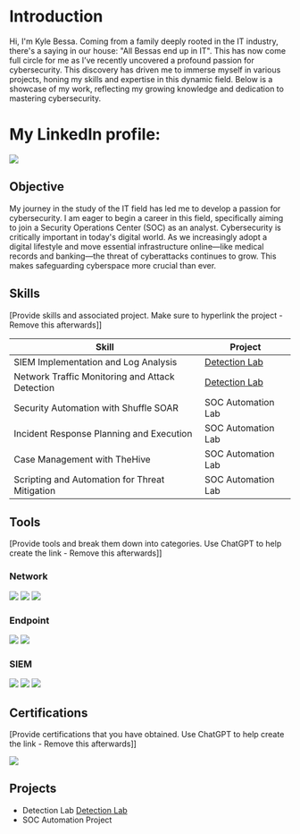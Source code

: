 # Introduction

Hi, I'm Kyle Bessa. Coming from a family deeply rooted in the IT industry, there's a saying in our house: "All Bessas end up in IT". This has now come full circle for me as I’ve recently uncovered a profound passion for cybersecurity. This discovery has driven me to immerse myself in various projects, honing my skills and expertise in this dynamic field. Below is a showcase of my work, reflecting my growing knowledge and dedication to mastering cybersecurity.

# My LinkedIn profile:
<a href="https://www.linkedin.com/in/kyle-bessa-526a9121b/"><img src="https://img.shields.io/badge/-LinkedIn-0072b1?&style=for-the-badge&logo=linkedin&logoColor=white" /></a>

## Objective

My journey in the study of the IT field has led me to develop a passion for cybersecurity. I am eager to begin a career in this field, specifically aiming to join a Security Operations Center (SOC) as an analyst. Cybersecurity is critically important in today's digital world. As we increasingly adopt a digital lifestyle and move essential infrastructure online—like medical records and banking—the threat of cyberattacks continues to grow. This makes safeguarding cyberspace more crucial than ever.

## Skills
[Provide skills and associated project. Make sure to hyperlink the project - Remove this afterwards]]

| Skill                                         | Project         |
|-----------------------------------------------|----------------------------|
| SIEM Implementation and Log Analysis          | <a href="https://github.com/Kyle18-hub/Detection-Lab/edit/main/README.md">Detection Lab</a>|
| Network Traffic Monitoring and Attack Detection | <a href="https://github.com/Kyle18-hub/Detection-Lab/edit/main/README.md">Detection Lab</a> |
| Security Automation with Shuffle SOAR         | SOC Automation Lab|
| Incident Response Planning and Execution      | SOC Automation Lab|
| Case Management with TheHive                  | SOC Automation Lab|
| Scripting and Automation for Threat Mitigation | SOC Automation Lab|

## Tools
[Provide tools and break them down into categories. Use ChatGPT to help create the link - Remove this afterwards]]

### Network
<div>
    <img src="https://img.shields.io/badge/-Wireshark-1679A7?&style=for-the-badge&logo=Wireshark&logoColor=white" />
    <img src="https://img.shields.io/badge/-Suricata-EF3B2D?&style=for-the-badge&logo=Suricata&logoColor=white" />
    <img src="https://img.shields.io/badge/-Zeek-777BB4?&style=for-the-badge&logo=Zeek&logoColor=white" />
</div>

### Endpoint
<div>
    <img src="https://img.shields.io/badge/-Microsoft_Defender_for_Endpoint-00A4EF?&style=for-the-badge&logo=Microsoft&logoColor=white" />
    <img src="https://img.shields.io/badge/-Velociraptor-4B275F?&style=for-the-badge&logo=Velociraptor&logoColor=white" />
</div>

### SIEM
<div>
    <img src="https://img.shields.io/badge/-Microsoft_Sentinel-0078D4?&style=for-the-badge&logo=Microsoft&logoColor=white" />
    <img src="https://img.shields.io/badge/-Splunk-000000?&style=for-the-badge&logo=Splunk&logoColor=white" />
    <img src="https://img.shields.io/badge/-Elastic-005571?&style=for-the-badge&logo=Elastic&logoColor=white" />
</div>

## Certifications
[Provide certifications that you have obtained. Use ChatGPT to help create the link - Remove this afterwards]]
<div>
<img src="https://img.shields.io/badge/-Google%20Cybersecurity-4285F4?&style=for-the-badge&logo=Google&logoColor=white" />
</div>

## Projects
- Detection Lab <a href="https://github.com/Kyle18-hub/Detection-Lab/edit/main/README.md">Detection Lab</a>
- SOC Automation Project
